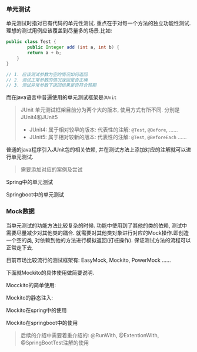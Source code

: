 ### 单元测试

单元测试时指对已有代码的单元性测试. 重点在于对每一个方法的独立功能性测试.理想的测试用例应该覆盖到尽量多的场景.比如:

```java
public class Test {
		public Integer add (int a, int b) {
      	return a + b;
    }
}

// 1. 应该测试参数为空的情况如何返回
// 2. 测试正常参数的情况返回是否正确
// 3. 测试异常参数下返回结果是否符合预期
```

而在java语言中普遍使用的单元测试框架是`JUnit`

> JUnit 单元测试框架目前分为两个大的版本, 使用方式有所不同. 分别是JUnit4和JUnit5
>
> * JUnit4: 属于相对较早的版本: 代表性的注解: `@Test`, `@Before`, ......
> * JUnit5: 属于相对较新的版本: 代表性的注解: `@Test`, `@BeforeEach` ......

普通的java程序引入JUnit包的相关依赖, 并在测试方法上添加对应的注解就可以进行单元测试. 

> 需要添加对应的案例及尝试

Spring中的单元测试

Springboot中的单元测试

### Mock数据

当单元测试的功能方法比较复杂的时候. 功能中使用到了其他的类的依赖, 测试中需要尽量减少对其他类的耦合. 就需要对其他类对象进行对应的Mock操作.即创造一个空的类, 对依赖到他的方法进行模拟返回(打桩操作). 保证测试方法的流程可以正常走下去.

目前市场比较流行的测试框架有: EasyMock, Mockito, PowerMock ......

下面就Mockito的具体使用做简要说明.

Mocckito的简单使用:

Mockito的静态注入:

Mockito在spring中的使用

Mockito在springboot中的使用





> 后续的介绍中需要着重介绍的: @RunWith, @ExtentionWIth, @SpringBootTest注解的使用
